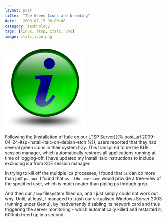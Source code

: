 ```yaml
---
layout: post
title:  "The Green Icons are breeding"
date:   2008-07-15 00:00:00
category: technology
tags: [linux, ltsp, italc, vnc]
image: italc_icon.png
---
```


<img src="/assets/italc_icon.png" class="image-right" alt="italc green icon">

Following the [installation of Italc on our LTSP Server]({% post_url 2009-04-24-ltsp-install-italc-on-debian-etch %}), users reported that they had several green icons in their system tray.  This transpired to be the KDE session manager, which automatically restores all applications running at time of logging-off.  I have updated my Install Italc instructions to include excluding ica from KDE session manager.

<!--more-->

In trying to kill off the multiple ica processes, I found that `ps` can do more than just `ps aux`.  I found that `ps -fHu username` would provide a tree-view of the specified user, which is much neater than piping ps through grep.

And then our `/tmp` filesystem filled up, and I just simply could not work out why.  Until, at least, I managed to trash our virtualised Windows Server 2003 (running under Qemu), by inadvertently disabling its network card and thus triggering the server monitoring - which automatically killed and restarted it; 600mb freed up in a second.
